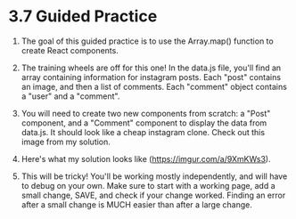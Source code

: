 # 3.7 Guided Practice

1. The goal of this guided practice is to use the Array.map() function to create React components.  

2. The training wheels are off for this one!  In the data.js file, you'll find an array containing information for instagram posts.  Each "post" contains an image, and then a list of comments.  Each "comment" object contains a "user" and a "comment".

3. You will need to create two new components from scratch: a "Post" component, and a "Comment" component to display the data from data.js.  It should look like a cheap instagram clone.  Check out this image from my solution.

4.  Here's what my solution looks like (https://imgur.com/a/9XmKWs3).  

5.  This will be tricky!  You'll be working mostly independently, and will have to debug on your own.  Make sure to start with a working page, add a small change, SAVE, and check if your change worked.  Finding an error after a small change is MUCH easier than after a large change.